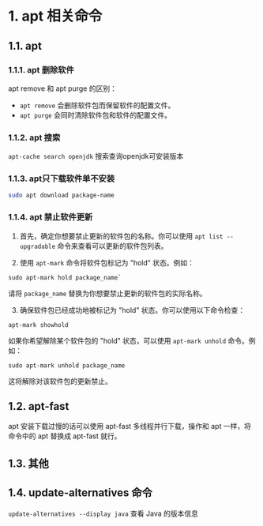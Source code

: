 # 1. apt 相关命令

## 1.1. apt
### 1.1.1. apt 删除软件

apt remove 和 apt purge 的区别：

- `apt remove` 会删除软件包而保留软件的配置文件。
- `apt purge` 会同时清除软件包和软件的配置文件。

### 1.1.2. apt 搜索
`apt-cache search openjdk` 搜索查询openjdk可安装版本

### 1.1.3. apt只下载软件单不安装

```bash
sudo apt download package-name
```
### 1.1.4. apt 禁止软件更新

1. 首先，确定你想要禁止更新的软件包的名称。你可以使用 `apt list --upgradable` 命令来查看可以更新的软件包列表。
    
2. 使用 `apt-mark` 命令将软件包标记为 "hold" 状态。例如：
    
```shell
sudo apt-mark hold package_name`
```

请将 `package_name` 替换为你想要禁止更新的软件包的实际名称。

3. 确保软件包已经成功地被标记为 "hold" 状态。你可以使用以下命令检查：

```shell
apt-mark showhold
```

如果你希望解除某个软件包的 "hold" 状态，可以使用 `apt-mark unhold` 命令。例如：

```shell
sudo apt-mark unhold package_name
```

这将解除对该软件包的更新禁止。
## 1.2. apt-fast

apt 安装下载过慢的话可以使用 apt-fast 多线程并行下载，操作和 apt 一样，将命令中的 apt 替换成 apt-fast 就行。

## 1.3. 其他
## 1.4. update-alternatives 命令

`update-alternatives --display java` 查看 Java 的版本信息
